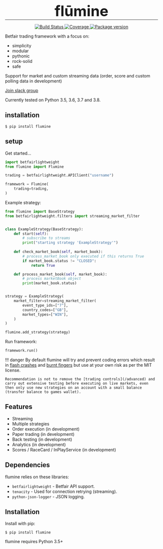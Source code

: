 <h1 align="center" style="font-size: 3rem; margin: -15px 0">
flūmine
</h1>

---

<div align="center">
<p>
<a href="https://travis-ci.org/liampauling/flumine">
    <img src="https://travis-ci.org/liampauling/flumine.svg?branch=master" alt="Build Status">
</a>
<a href="https://coveralls.io/github/liampauling/flumine?branch=master">
    <img src="https://coveralls.io/repos/github/liampauling/flumine/badge.svg?branch=master" alt="Coverage">
</a>
<a href="https://pypi.python.org/pypi/flumine">
    <img src="https://badge.fury.io/py/flumine.svg" alt="Package version">
</a>
</p>
</div>

Betfair trading framework with a focus on:

- simplicity
- modular
- pythonic
- rock-solid
- safe

Support for market and custom streaming data (order, score and custom polling data in development)

[Join slack group](https://betfairlightweight.herokuapp.com)

Currently tested on Python 3.5, 3.6, 3.7 and 3.8.

## installation

```
$ pip install flumine
```

## setup

Get started...

```python
import betfairlightweight
from flumine import Flumine

trading = betfairlightweight.APIClient("username")

framework = Flumine(
    trading=trading,
)
```

Example strategy:

```python
from flumine import BaseStrategy
from betfairlightweight.filters import streaming_market_filter


class ExampleStrategy(BaseStrategy):
    def start(self):
        # subscribe to streams
        print("starting strategy 'ExampleStrategy'")
        
    def check_market_book(self, market_book):
        # process_market_book only executed if this returns True
        if market_book.status != "CLOSED":
            return True

    def process_market_book(self, market_book):
        # process marketBook object
        print(market_book.status)


strategy = ExampleStrategy(
    market_filter=streaming_market_filter(
        event_type_ids=["7"],
        country_codes=["GB"],
        market_types=["WIN"],
    )
)

flumine.add_strategy(strategy)
```

Run framework:

```python
framework.run()
```

!!! danger
    By default flumine will try and prevent coding errors which result in [flash crashes](https://en.wikipedia.org/wiki/Flash_crash) and [burnt fingers](https://www.betangel.com/forum/viewtopic.php?f=5&t=2458) but use at your own risk as per the MIT license.
    
    Recommendation is not to remove the [trading controls](/advanced) and carry out extensive testing before executing on live markets, even then only use new strategies on an account with a small balance (transfer balance to games wallet).

## Features

- Streaming
- Multiple strategies
- Order execution (in development)
- Paper trading (in development)
- Back testing (in development)
- Analytics (in development)
- Scores / RaceCard / InPlayService (in development)

## Dependencies

flumine relies on these libraries:

* `betfairlightweight` - Betfair API support.
* `tenacity` - Used for connection retrying (streaming).
* `python-json-logger` - JSON logging.

## Installation

Install with pip:

```shell
$ pip install flumine
```

flumine requires Python 3.5+
